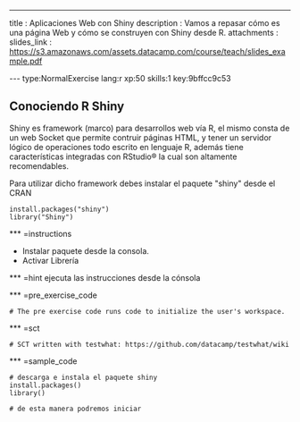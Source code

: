 ---
title       : Aplicaciones Web con Shiny
description : Vamos a repasar cómo es una página Web y cómo se construyen con Shiny desde R.
attachments :
  slides_link : https://s3.amazonaws.com/assets.datacamp.com/course/teach/slides_example.pdf

--- type:NormalExercise lang:r xp:50 skills:1 key:9bffcc9c53
## Conociendo R Shiny

Shiny es framework (marco) para desarrollos web vía R, el mismo consta de un web Socket que permite contruir páginas HTML, y tener un servidor lógico de operaciones todo escrito en lenguaje R, además tiene características integradas con RStudio® la cual son altamente recomendables.

Para utilizar dicho framework debes instalar el paquete "shiny" desde el CRAN

```
install.packages("shiny")
library("Shiny")

```

 
*** =instructions
- Instalar paquete desde la consola.
- Activar Librería

*** =hint
ejecuta las instrucciones desde la cónsola

*** =pre_exercise_code
```{r}
# The pre exercise code runs code to initialize the user's workspace.
```

*** =sct
```{r}
# SCT written with testwhat: https://github.com/datacamp/testwhat/wiki

```
*** =sample_code  
```{r}
# descarga e instala el paquete shiny 
install.packages()
library()

# de esta manera podremos iniciar
```

  